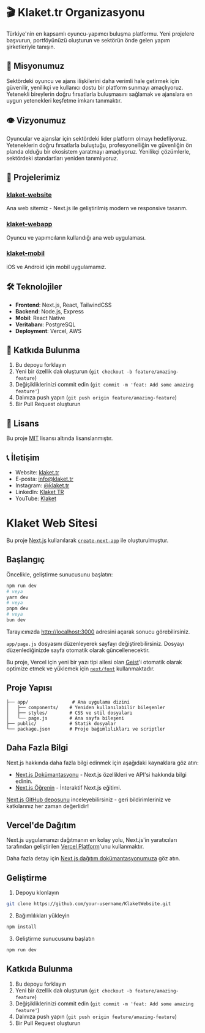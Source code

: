# 🎬 Klaket.tr Organizasyonu

Türkiye'nin en kapsamlı oyuncu-yapımcı buluşma platformu. Yeni projelere başvurun, portföyünüzü oluşturun ve sektörün önde gelen yapım şirketleriyle tanışın.

## 🎯 Misyonumuz

Sektördeki oyuncu ve ajans ilişkilerini daha verimli hale getirmek için güvenilir, yenilikçi ve kullanıcı dostu bir platform sunmayı amaçlıyoruz. Yetenekli bireylerin doğru fırsatlarla buluşmasını sağlamak ve ajanslara en uygun yetenekleri keşfetme imkanı tanımaktır.

## 👁️ Vizyonumuz

Oyuncular ve ajanslar için sektördeki lider platform olmayı hedefliyoruz. Yeteneklerin doğru fırsatlarla buluştuğu, profesyonelliğin ve güvenliğin ön planda olduğu bir ekosistem yaratmayı amaçlıyoruz. Yenilikçi çözümlerle, sektördeki standartları yeniden tanımlıyoruz.

## 🚀 Projelerimiz

### [klaket-website](https://github.com/klakettr/klaket-website)
Ana web sitemiz - Next.js ile geliştirilmiş modern ve responsive tasarım.

### [klaket-webapp](https://github.com/klakettr/klaket-webapp)
Oyuncu ve yapımcıların kullandığı ana web uygulaması.

### [klaket-mobil](https://github.com/klakettr/klaket-mobil)
iOS ve Android için mobil uygulamamız.

## 🛠️ Teknolojiler

- **Frontend**: Next.js, React, TailwindCSS
- **Backend**: Node.js, Express
- **Mobil**: React Native
- **Veritabanı**: PostgreSQL
- **Deployment**: Vercel, AWS

## 🤝 Katkıda Bulunma

1. Bu depoyu forklayın
2. Yeni bir özellik dalı oluşturun (`git checkout -b feature/amazing-feature`)
3. Değişikliklerinizi commit edin (`git commit -m 'feat: Add some amazing feature'`)
4. Dalınıza push yapın (`git push origin feature/amazing-feature`)
5. Bir Pull Request oluşturun

## 📝 Lisans

Bu proje [MIT](LICENSE) lisansı altında lisanslanmıştır.

## 📞 İletişim

- Website: [klaket.tr](https://klaket.tr)
- E-posta: info@klaket.tr
- Instagram: [@klaket.tr](https://instagram.com/klaket.tr)
- LinkedIn: [Klaket TR](https://www.linkedin.com/company/klaket-tr)
- YouTube: [Klaket](https://youtube.com/klaket)

# Klaket Web Sitesi

Bu proje [Next.js](https://nextjs.org) kullanılarak [`create-next-app`](https://nextjs.org/docs/app/api-reference/cli/create-next-app) ile oluşturulmuştur.

## Başlangıç

Öncelikle, geliştirme sunucusunu başlatın:

```bash
npm run dev
# veya
yarn dev
# veya
pnpm dev
# veya
bun dev
```

Tarayıcınızda [http://localhost:3000](http://localhost:3000) adresini açarak sonucu görebilirsiniz.

`app/page.js` dosyasını düzenleyerek sayfayı değiştirebilirsiniz. Dosyayı düzenlediğinizde sayfa otomatik olarak güncellenecektir.

Bu proje, Vercel için yeni bir yazı tipi ailesi olan [Geist](https://vercel.com/font)'i otomatik olarak optimize etmek ve yüklemek için [`next/font`](https://nextjs.org/docs/app/building-your-application/optimizing/fonts) kullanmaktadır.

## Proje Yapısı

```
├── app/                # Ana uygulama dizini
│   ├── components/    # Yeniden kullanılabilir bileşenler
│   ├── styles/        # CSS ve stil dosyaları
│   └── page.js        # Ana sayfa bileşeni
├── public/            # Statik dosyalar
└── package.json       # Proje bağımlılıkları ve scriptler
```

## Daha Fazla Bilgi

Next.js hakkında daha fazla bilgi edinmek için aşağıdaki kaynaklara göz atın:

- [Next.js Dokümantasyonu](https://nextjs.org/docs) - Next.js özellikleri ve API'si hakkında bilgi edinin.
- [Next.js Öğrenin](https://nextjs.org/learn) - İnteraktif Next.js eğitimi.

[Next.js GitHub deposunu](https://github.com/vercel/next.js) inceleyebilirsiniz - geri bildirimleriniz ve katkılarınız her zaman değerlidir!

## Vercel'de Dağıtım

Next.js uygulamanızı dağıtmanın en kolay yolu, Next.js'in yaratıcıları tarafından geliştirilen [Vercel Platform](https://vercel.com/new?utm_medium=default-template&filter=next.js&utm_source=create-next-app&utm_campaign=create-next-app-readme)'unu kullanmaktır.

Daha fazla detay için [Next.js dağıtım dokümantasyonumuza](https://nextjs.org/docs/app/building-your-application/deploying) göz atın.

## Geliştirme

1. Depoyu klonlayın
```bash
git clone https://github.com/your-username/KlaketWebsite.git
```

2. Bağımlılıkları yükleyin
```bash
npm install
```

3. Geliştirme sunucusunu başlatın
```bash
npm run dev
```

## Katkıda Bulunma

1. Bu depoyu forklayın
2. Yeni bir özellik dalı oluşturun (`git checkout -b feature/amazing-feature`)
3. Değişikliklerinizi commit edin (`git commit -m 'feat: Add some amazing feature'`)
4. Dalınıza push yapın (`git push origin feature/amazing-feature`)
5. Bir Pull Request oluşturun 
